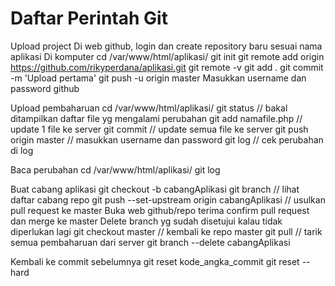 # Daftar Perintah Git

Upload project
Di web github, login dan create repository baru sesuai nama aplikasi
Di komputer
cd /var/www/html/aplikasi/
git init
git remote add origin https://github.com/rikyperdana/aplikasi.git
git remote -v
git add .
git commit -m 'Upload pertama'
git push -u origin master
Masukkan username dan password github

Upload pembaharuan
cd /var/www/html/aplikasi/
git status // bakal ditampilkan daftar file yg mengalami perubahan
git add namafile.php // update 1 file ke server
git commit // update semua file ke server
git push origin master // masukkan username dan password
git log // cek perubahan di log

Baca perubahan
cd /var/www/html/aplikasi/
git log

Buat cabang aplikasi
git checkout -b cabangAplikasi
git branch // lihat daftar cabang repo
git push --set-upstream origin cabangAplikasi // usulkan pull request ke master
Buka web github/repo terima confirm pull request dan merge ke master
Delete branch yg sudah disetujui kalau tidak diperlukan lagi
git checkout master // kembali ke repo master
git pull // tarik semua pembaharuan dari server
git branch --delete cabangAplikasi

Kembali ke commit sebelumnya
git reset kode_angka_commit
git reset --hard
